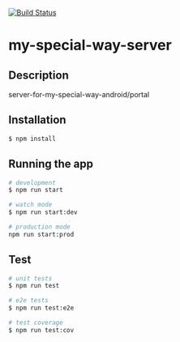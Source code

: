 [![Build Status](https://travis-ci.org/myspecialway/my-special-way-server.svg?branch=master)](https://travis-ci.org/myspecialway/my-special-way-server)

# my-special-way-server

## Description

server-for-my-special-way-android/portal

## Installation

```bash
$ npm install
```

## Running the app

```bash
# development
$ npm run start

# watch mode
$ npm run start:dev

# production mode
npm run start:prod
```

## Test

```bash
# unit tests
$ npm run test

# e2e tests
$ npm run test:e2e

# test coverage
$ npm run test:cov
```

